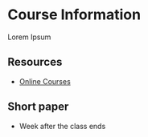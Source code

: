 # Course Information

Lorem Ipsum

## Resources
- [Online Courses](https://www.fast.ai/)

## Short paper
- Week after the class ends
